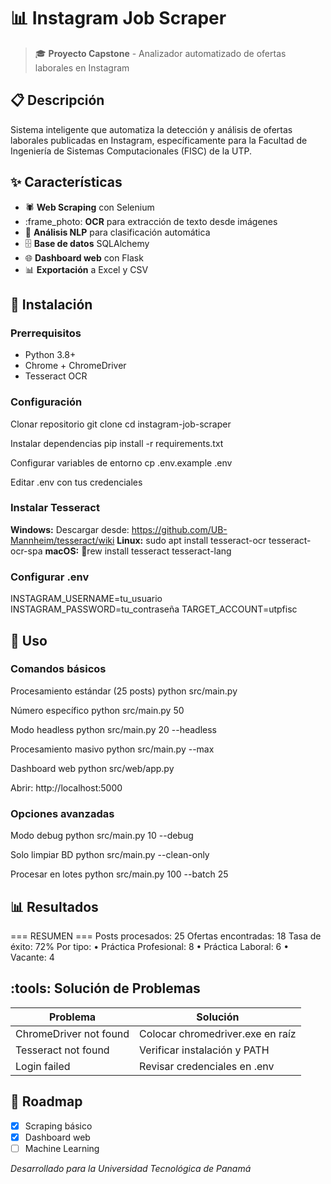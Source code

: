 ﻿# :bar_chart: Instagram Job Scraper

> :mortar_board: **Proyecto Capstone** - Analizador automatizado de ofertas laborales en Instagram

## :clipboard: Descripción

Sistema inteligente que automatiza la detección y análisis de ofertas laborales publicadas en Instagram, específicamente para la Facultad de Ingeniería de Sistemas Computacionales (FISC) de la UTP.

## :sparkles: Características

- :spider: **Web Scraping** con Selenium
- :frame_photo: **OCR** para extracción de texto desde imágenes
- :pencil: **Análisis NLP** para clasificación automática
- :file_cabinet: **Base de datos** SQLAlchemy
- :globe_with_meridians: **Dashboard web** con Flask
- :bar_chart: **Exportación** a Excel y CSV

## :rocket: Instalación

### Prerrequisitos
- Python 3.8+
- Chrome + ChromeDriver
- Tesseract OCR

### Configuración
Clonar repositorio
git clone <repo-url> cd instagram-job-scraper

Instalar dependencias
pip install -r requirements.txt

Configurar variables de entorno
cp .env.example .env

Editar .env con tus credenciales

### Instalar Tesseract

**Windows:**
Descargar desde: https://github.com/UB-Mannheim/tesseract/wiki
**Linux:**
sudo apt install tesseract-ocr tesseract-ocr-spa
**macOS:**
rew install tesseract tesseract-lang

### Configurar .env
INSTAGRAM_USERNAME=tu_usuario 
INSTAGRAM_PASSWORD=tu_contraseña 
TARGET_ACCOUNT=utpfisc

## :book: Uso

### Comandos básicos

Procesamiento estándar (25 posts)
python src/main.py

Número específico
python src/main.py 50

Modo headless
python src/main.py 20 --headless

Procesamiento masivo
python src/main.py --max

Dashboard web
python src/web/app.py

Abrir: http://localhost:5000

### Opciones avanzadas

Modo debug
python src/main.py 10 --debug

Solo limpiar BD
python src/main.py --clean-only

Procesar en lotes
python src/main.py 100 --batch 25

## :bar_chart: Resultados
=== RESUMEN === Posts procesados: 25 Ofertas encontradas: 18 Tasa de éxito: 72%
Por tipo:
•    Práctica Profesional: 8
•    Práctica Laboral: 6
•    Vacante: 4

## :tools: Solución de Problemas

| Problema | Solución |
|----------|----------|
| ChromeDriver not found | Colocar chromedriver.exe en raíz |
| Tesseract not found | Verificar instalación y PATH |
| Login failed | Revisar credenciales en .env |

## :crystal_ball: Roadmap

- [x] Scraping básico
- [x] Dashboard web
- [ ] Machine Learning

*Desarrollado para la Universidad Tecnológica de Panamá*
